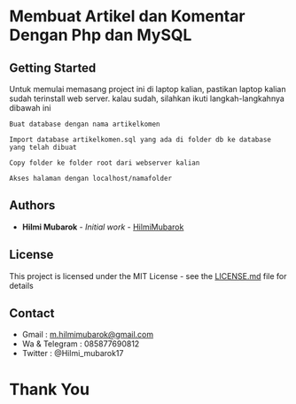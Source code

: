 # Membuat Artikel dan Komentar Dengan Php dan MySQL

## Getting Started

Untuk memulai memasang project ini di laptop kalian, pastikan laptop kalian sudah terinstall web server. kalau sudah, silahkan ikuti langkah-langkahnya dibawah ini

```
Buat database dengan nama artikelkomen
```

```
Import database artikelkomen.sql yang ada di folder db ke database yang telah dibuat
```

```
Copy folder ke folder root dari webserver kalian
```

```
Akses halaman dengan localhost/namafolder
```

## Authors

* **Hilmi Mubarok** - *Initial work* - [HilmiMubarok](https://github.com/HilmiMubarok)

## License

This project is licensed under the MIT License - see the [LICENSE.md](LICENSE.md) file for details

## Contact
* Gmail : m.hilmimubarok@gmail.com
* Wa & Telegram : 085877690812
* Twitter : @Hilmi_mubarok17

# Thank You